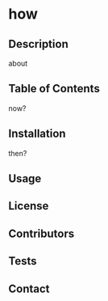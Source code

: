 # how

## Description
about
  
## Table of Contents
now?
  
## Installation
then?

## Usage
  

## License
 
  
## Contributors

  
## Tests

  
## Contact
